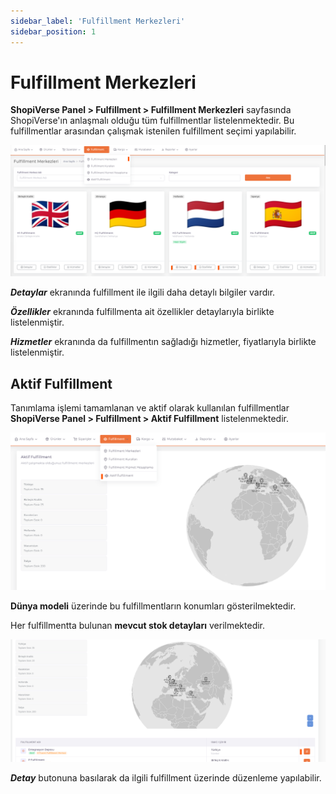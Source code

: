 ```yaml
---
sidebar_label: 'Fulfillment Merkezleri'
sidebar_position: 1
---
```


# Fulfillment Merkezleri

**ShopiVerse Panel > Fulfillment > Fulfillment Merkezleri** sayfasında ShopiVerse'ın anlaşmalı olduğu tüm fulfillmentlar listelenmektedir. Bu fulfillmentlar arasından çalışmak istenilen fulfillment seçimi yapılabilir. 

![FulfillmentCenters](../fulfillment/img/Fullfilmentcenters.png)

***Detaylar*** ekranında fulfillment ile ilgili daha detaylı bilgiler vardır. 

***Özellikler*** ekranında fulfillmenta ait özellikler detaylarıyla birlikte listelenmiştir. 

***Hizmetler*** ekranında da fulfillmentın sağladığı hizmetler, fiyatlarıyla birlikte listelenmiştir. 

## Aktif Fulfillment

Tanımlama işlemi tamamlanan ve aktif olarak kullanılan fulfillmentlar **ShopiVerse Panel > Fulfillment > Aktif Fulfillment** listelenmektedir.

![FulfillmentCentersActive](../fulfillment/img/FullfilmentActive.png)

**Dünya modeli** üzerinde bu fulfillmentların konumları gösterilmektedir. 

Her fulfillmentta bulunan **mevcut stok detayları** verilmektedir. 

![FulfillmentCentersActiveDetail](../fulfillment/img/FullfilmentActiveDetail.png)

***Detay*** butonuna basılarak da ilgili fulfillment üzerinde düzenleme yapılabilir. 



